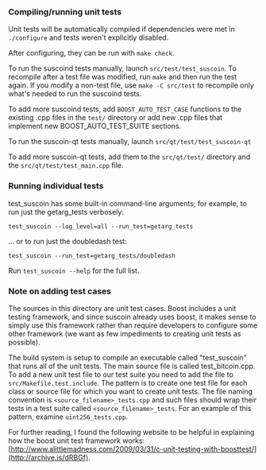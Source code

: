### Compiling/running unit tests

Unit tests will be automatically compiled if dependencies were met in `./configure`
and tests weren't explicitly disabled.

After configuring, they can be run with `make check`.

To run the suscoind tests manually, launch `src/test/test_suscoin`. To recompile
after a test file was modified, run `make` and then run the test again. If you
modify a non-test file, use `make -C src/test` to recompile only what's needed
to run the suscoind tests.

To add more suscoind tests, add `BOOST_AUTO_TEST_CASE` functions to the existing
.cpp files in the `test/` directory or add new .cpp files that
implement new BOOST_AUTO_TEST_SUITE sections.

To run the suscoin-qt tests manually, launch `src/qt/test/test_suscoin-qt`

To add more suscoin-qt tests, add them to the `src/qt/test/` directory and
the `src/qt/test/test_main.cpp` file.

### Running individual tests

test_suscoin has some built-in command-line arguments; for
example, to run just the getarg_tests verbosely:

    test_suscoin --log_level=all --run_test=getarg_tests

... or to run just the doubledash test:

    test_suscoin --run_test=getarg_tests/doubledash

Run `test_suscoin --help` for the full list.

### Note on adding test cases

The sources in this directory are unit test cases.  Boost includes a
unit testing framework, and since suscoin already uses boost, it makes
sense to simply use this framework rather than require developers to
configure some other framework (we want as few impediments to creating
unit tests as possible).

The build system is setup to compile an executable called "test_suscoin"
that runs all of the unit tests.  The main source file is called
test_bitcoin.cpp. To add a new unit test file to our test suite you need
to add the file to `src/Makefile.test.include`. The pattern is to create
one test file for each class or source file for which you want to create
unit tests.  The file naming convention is `<source_filename>_tests.cpp`
and such files should wrap their tests in a test suite
called `<source_filename>_tests`. For an example of this pattern,
examine `uint256_tests.cpp`.

For further reading, I found the following website to be helpful in
explaining how the boost unit test framework works:
[http://www.alittlemadness.com/2009/03/31/c-unit-testing-with-boosttest/](http://archive.is/dRBGf).
